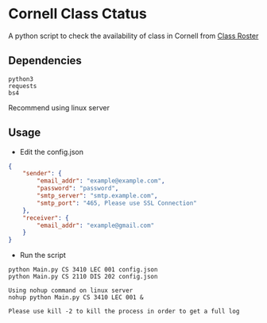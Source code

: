 # Cornell Class Ctatus

A python script to check the availability of class in Cornell from [Class Roster](https://classes.cornell.edu)

## Dependencies

```
python3
requests
bs4
```

Recommend using linux server

## Usage

- Edit the config.json

```Json
{
	"sender": {
		"email_addr": "example@example.com", 
		"password": "password", 
		"smtp_server": "smtp.example.com", 
		"smtp_port": "465, Please use SSL Connection"
	},
	"receiver": {
		"email_addr": "example@gmail.com"
	}
}
```

- Run the script
```
python Main.py CS 3410 LEC 001 config.json
python Main.py CS 2110 DIS 202 config.json

Using nohup command on linux server
nohup python Main.py CS 3410 LEC 001 &

Please use kill -2 to kill the process in order to get a full log
```
